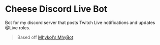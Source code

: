 # Cheese Discord Live Bot
Bot for my discord server that posts Twitch Live notifications and updates @Live roles.

> Based off [Mhykol's MhyBot](https://github.com/mhykolcom/MhyBot)